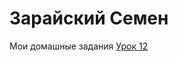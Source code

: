 

# Зарайский Семен
Мои домашные задания
 [Урок 12](https://depressionofoleg.github.io/lesson12/ "Моя готовая домашняя работа")
